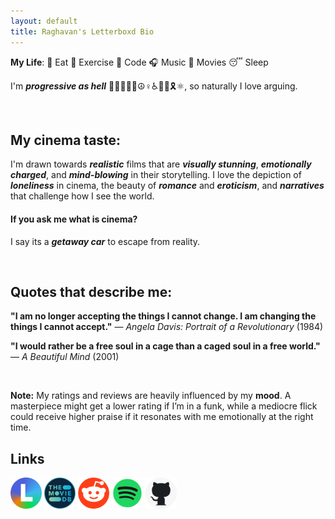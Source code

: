 ```yaml
---
layout: default
title: Raghavan's Letterboxd Bio
---
```


**My Life**: 🦐 Eat 💪 Exercise 🤖 Code 🎧 Music 🍿 Movies 😴 Sleep

I'm **_progressive as hell_** 🏳️‍🌈🏳️‍⚧️💗☮️♀️♿✊🏾🎗️⚛️, so naturally I love arguing.

<br>

## My cinema taste:

I'm drawn towards **_realistic_** films that are **_visually stunning_**, **_emotionally charged_**, and **_mind-blowing_** in their storytelling. I love the depiction of **_loneliness_** in cinema, the beauty of **_romance_** and **_eroticism_**, and **_narratives_** that challenge how I see the world.

#### If you ask me what is cinema?

I say its a **_getaway car_** to escape from reality.

<br>

## Quotes that describe me:

**"I am no longer accepting the things I cannot change. I am changing the things I cannot accept."** — _Angela Davis: Portrait of a Revolutionary_ (1984)

**"I would rather be a free soul in a cage than a caged soul in a free world."** — _A Beautiful Mind_ (2001)

<br>

**Note:** My ratings and reviews are heavily influenced by my **mood**. A masterpiece might get a lower rating if I’m in a funk, while a mediocre flick could receive higher praise if it resonates with me emotionally at the right time.

## Links

[<img alt="Spotify" width="50px" src="assets/icons/letterboxd.png" />](https://letterboxd.com/Raghavan_Rave/)
[<img alt="Spotify" width="50px" src="assets/icons/tmdb.png" />](https://www.themoviedb.org/u/Raghavan_Rave)
[<img alt="Spotify" width="50px" src="assets/icons/reddit.png" />](https://www.reddit.com/user/Raghavan_Rave10)
[<img alt="Spotify" width="50px" src="assets/icons/spotify.png" />](https://open.spotify.com/user/31ihiyobja76jv25r7j7oj6rmjdu)
[<img alt="Spotify" width="50px" src="assets/icons/github.png" />](https://github.com/Tetrax-10)
